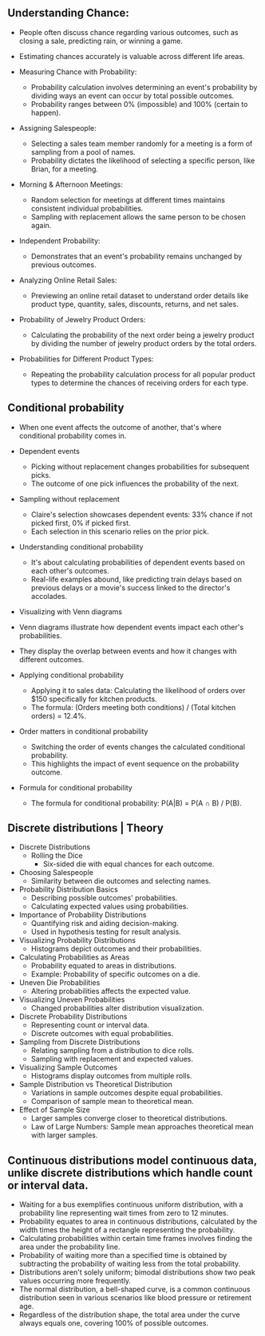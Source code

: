 ## Understanding Chance:
  - People often discuss chance regarding various outcomes, such as closing a sale, predicting rain, or winning a game.
  - Estimating chances accurately is valuable across different life areas.

- Measuring Chance with Probability:
  - Probability calculation involves determining an event's probability by dividing ways an event can occur by total possible outcomes.
  - Probability ranges between 0% (impossible) and 100% (certain to happen).

- Assigning Salespeople:
  - Selecting a sales team member randomly for a meeting is a form of sampling from a pool of names.
  - Probability dictates the likelihood of selecting a specific person, like Brian, for a meeting.

- Morning & Afternoon Meetings:
  - Random selection for meetings at different times maintains consistent individual probabilities.
  - Sampling with replacement allows the same person to be chosen again.

- Independent Probability:
  - Demonstrates that an event's probability remains unchanged by previous outcomes.

- Analyzing Online Retail Sales:
  - Previewing an online retail dataset to understand order details like product type, quantity, sales, discounts, returns, and net sales.

- Probability of Jewelry Product Orders:
  - Calculating the probability of the next order being a jewelry product by dividing the number of jewelry product orders by the total orders.

- Probabilities for Different Product Types:
  - Repeating the probability calculation process for all popular product types to determine the chances of receiving orders for each type.

## Conditional probability
- When one event affects the outcome of another, that's where conditional probability comes in.
- Dependent events
  - Picking without replacement changes probabilities for subsequent picks.
  - The outcome of one pick influences the probability of the next.
- Sampling without replacement
  - Claire's selection showcases dependent events: 33% chance if not picked first, 0% if picked first.
  - Each selection in this scenario relies on the prior pick.

- Understanding conditional probability
  - It's about calculating probabilities of dependent events based on each other's outcomes.
  - Real-life examples abound, like predicting train delays based on previous delays or a movie's success linked to the director's accolades.

- Visualizing with Venn diagrams
 - Venn diagrams illustrate how dependent events impact each other's probabilities.
 - They display the overlap between events and how it changes with different outcomes.

- Applying conditional probability
  - Applying it to sales data: Calculating the likelihood of orders over $150 specifically for kitchen products.
  - The formula: (Orders meeting both conditions) / (Total kitchen orders) = 12.4%.

- Order matters in conditional probability
  - Switching the order of events changes the calculated conditional probability.
  - This highlights the impact of event sequence on the probability outcome.
- Formula for conditional probability
  - The formula for conditional probability: P(A|B) = P(A ∩ B) / P(B).

## Discrete distributions | Theory
- Discrete Distributions
  - Rolling the Dice
    - Six-sided die with equal chances for each outcome.
- Choosing Salespeople
  - Similarity between die outcomes and selecting names.
- Probability Distribution Basics
  - Describing possible outcomes' probabilities.
  - Calculating expected values using probabilities.
- Importance of Probability Distributions
  - Quantifying risk and aiding decision-making.
  - Used in hypothesis testing for result analysis.
- Visualizing Probability Distributions
  - Histograms depict outcomes and their probabilities.
- Calculating Probabilities as Areas
  - Probability equated to areas in distributions.
  - Example: Probability of specific outcomes on a die.
- Uneven Die Probabilities
  - Altering probabilities affects the expected value.
- Visualizing Uneven Probabilities
  - Changed probabilities alter distribution visualization.
- Discrete Probability Distributions
  - Representing count or interval data.
  - Discrete outcomes with equal probabilities.
- Sampling from Discrete Distributions
  - Relating sampling from a distribution to dice rolls.
  - Sampling with replacement and expected values.
- Visualizing Sample Outcomes
  - Histograms display outcomes from multiple rolls.
- Sample Distribution vs Theoretical Distribution
  - Variations in sample outcomes despite equal probabilities.
  - Comparison of sample mean to theoretical mean.
- Effect of Sample Size
  - Larger samples converge closer to theoretical distributions.
  - Law of Large Numbers: Sample mean approaches theoretical mean with larger samples.

## Continuous distributions model continuous data, unlike discrete distributions which handle count or interval data.
- Waiting for a bus exemplifies continuous uniform distribution, with a probability line representing wait times from zero to 12 minutes.
- Probability equates to area in continuous distributions, calculated by the width times the height of a rectangle representing the probability.
- Calculating probabilities within certain time frames involves finding the area under the probability line.
- Probability of waiting more than a specified time is obtained by subtracting the probability of waiting less from the total probability.
- Distributions aren't solely uniform; bimodal distributions show two peak values occurring more frequently.
- The normal distribution, a bell-shaped curve, is a common continuous distribution seen in various scenarios like blood pressure or retirement age.
- Regardless of the distribution shape, the total area under the curve always equals one, covering 100% of possible outcomes.
